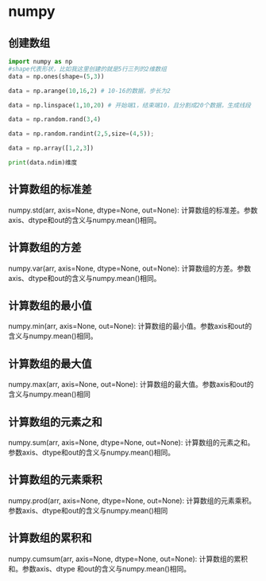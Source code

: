 
# numpy



## 创建数组
```py
import numpy as np
#shape代表形状，比如我这里创建的就是5行三列的2维数组
data = np.ones(shape=(5,3))

data = np.arange(10,16,2) # 10-16的数据，步长为2

data = np.linspace(1,10,20) # 开始端1，结束端10，且分割成20个数据，生成线段

data = np.random.rand(3,4)

data = np.random.randint(2,5,size=(4,5));

data = np.array([1,2,3])

print(data.ndim)维度
```

## 计算数组的标准差
numpy.std(arr, axis=None, dtype=None, out=None): 计算数组的标准差。参数axis、dtype和out的含义与numpy.mean()相同。

## 计算数组的方差
numpy.var(arr, axis=None, dtype=None, out=None): 计算数组的方差。参数axis、dtype和out的含义与numpy.mean()相同。

## 计算数组的最小值 
numpy.min(arr, axis=None, out=None): 计算数组的最小值。参数axis和out的含义与numpy.mean()相同。

## 计算数组的最大值
numpy.max(arr, axis=None, out=None): 计算数组的最大值。参数axis和out的含义与numpy.mean()相同

## 计算数组的元素之和
numpy.sum(arr, axis=None, dtype=None, out=None): 计算数组的元素之和。参数axis、dtype和out的含义与numpy.mean()相同。

## 计算数组的元素乘积
numpy.prod(arr, axis=None, dtype=None, out=None): 计算数组的元素乘积。参数axis、dtype和out的含义与numpy.mean()相同

## 计算数组的累积和
numpy.cumsum(arr, axis=None, dtype=None, out=None): 计算数组的累积和。参数axis、dtype 和out的含义与numpy.mean()相同。

